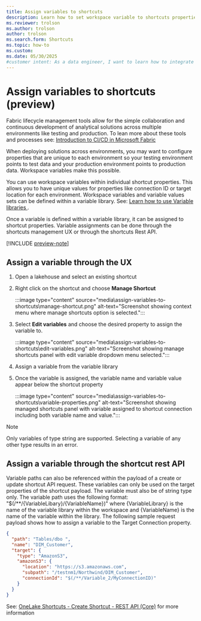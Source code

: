 ```yaml
---
title: Assign variables to shortcuts
description: Learn how to set workspace variable to shortcuts properties
ms.reviewer: trolson
ms.author: trolson
author: trolson
ms.search.form: Shortcuts
ms.topic: how-to
ms.custom:
ms.date: 05/30/2025
#customer intent: As a data engineer, I want to learn how to integrate shortcuts into my CI/CD pipeline.
---
```


# Assign variables to shortcuts (preview)

Fabric lifecycle management tools allow for the simple collaboration and continuous development of analytical solutions across multiple environments like testing and production. To lean more about these tools and processes see: [Introduction to CI/CD in Microsoft Fabric ](../cicd/cicd-overview.md)

When deploying solutions across environments, you may want to configure properties that are unique to each environment so your testing environment points to test data and your production environment points to production data. Workspace variables make this possible.

You can use workspace variables within individual shortcut properties. This allows you to have unique values for properties like connection ID or target location for each environment. Workspace variables and variable values sets can be defined within a variable library. See: [Learn how to use Variable libraries ](../cicd/variable-library/variable-library-overview.md). 

Once a variable is defined within a variable library, it can be assigned to shortcut properties. Variable assignments can be done through the shortcuts management UX or through the shortcuts Rest API.

[!INCLUDE [preview-note](../includes/feature-preview-note.md)]

## Assign a variable through the UX 

1.	Open a lakehouse and select an existing shortcut
1.	Right click on the shortcut and choose **Manage Shortcut**

    :::image type="content" source="media\assign-variables-to-shortcuts\manage-shortcut.png" alt-text="Screenshot showing context menu where manage shortcuts option is selected.":::

1.	Select **Edit variables** and choose the desired property to assign the variable to.

    :::image type="content" source="media\assign-variables-to-shortcuts\edit-variables.png" alt-text="Screenshot showing manage shortcuts panel with edit variable dropdown menu selected.":::

1.	Assign a variable from the variable library
1.	Once the variable is assigned, the variable name and variable value appear below the shortcut property

    :::image type="content" source="media\assign-variables-to-shortcuts\variable-properties.png" alt-text="Screenshot showing managed shortcuts panel with variable assigned to shortcut connection including both variable name and value.":::

  > [!NOTE]
> Only variables of type string are supported. Selecting a variable of any other type  results in an error.
 

## Assign a variable through the shortcut rest API

Variable paths can also be referenced within the payload of a create or update shortcut API request. These variables can only be used on the target properties of the shortcut payload. The variable must also be of string type only. 
The variable path uses the following format: "$(/**/{VariableLibary}/{VariableName})" where {VariableLibrary} is the name of the variable library within the workspace and {VariableName} is the name of the variable within the library. The following sample request payload shows how to assign a variable to the Target Connection property.

```json
{
  "path": "Tables/dbo ",
  "name": "DIM_Customer",
  "target": {
    "type": "AmazonS3",
    "amazonS3": {
      "location": "https://s3.amazonaws.com",
      "subpath": "/testnm1/Northwind/DIM_Customer",
      "connectionId": "$(/**/Variable_2/MyConnectionID)"
    }
  }
}
```

See: [OneLake Shortcuts - Create Shortcut - REST API (Core)](https://learn.microsoft.com/rest/api/fabric/core/onelake-shortcuts/create-shortcut?tabs=HTTP) for more information
